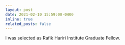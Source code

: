 ```yaml
---
layout: post
date: 2021-02-10 15:59:00-0400
inline: true
related_posts: false
---
```


I was selected as Rafik Hariri Institute Graduate Fellow.
